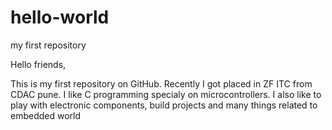 # hello-world
my first repository

Hello friends,

This is my first repository on GitHub. Recently I got placed in ZF ITC from CDAC pune.
I like C programming specialy on microcontrollers.
I also like to play with electronic components, build projects and many things related to embedded world
